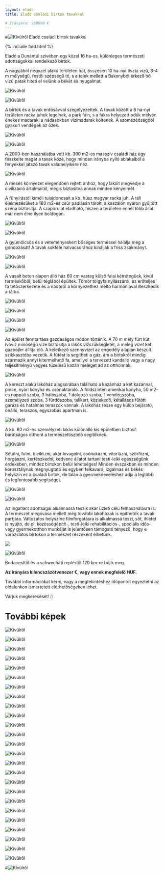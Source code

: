 ```yaml
---
layout: elado
title: Eladó családi birtok tavakkal

# Irányára: 950000 €
---
```


#![Kívülről](http://i.imgur.com/iwsZG17.jpg) Eladó családi birtok tavakkal

{% include fold.html %}

Eladó a Dunántúl szívében egy közel 16 ha-os, különleges természeti adottságokkal rendelkező birtok. 

A nagyjából négyzet alakú területen hat, összesen 10 ha-nyi tiszta vizű, 3-4 m mélységű, festői szépségű tó, s a telek mellett a Bakonyból érkező bő vizű patak hiteti el velünk a békét és nyugalmat. 

![Kívülről](http://i.imgur.com/TeM31Dy.jpg)

![Kívülről](http://i.imgur.com/sryDGCp.jpg)

A birtok és a tavak erdősávval szegélyezettek. A tavak között a 6 ha-nyi területen racka juhok legelnek, a park fáin, s a fákra helyezett odúk mélyén énekes madarak, a nádasokban vízimadarak költenek. A szomszédságból gyakori vendégek az őzek.

![Kívülről](http://i.imgur.com/wM0SiRQ.jpg)

![Kívülről](http://i.imgur.com/3nLPwBi.jpg)

A 2000-ben használatba vett kb. 300 m2-es masszív családi ház úgy fészkelte magát a tavak közé, hogy minden irányba nyíló ablakaiból a fényekkel játszó tavak valamelyikére néz.

![Kívülről](http://i.imgur.com/pmJpxsz.jpg)

A mesés környezet elegendően rejtett ahhoz, hogy lakóit megvédje a civilizáció ártalmaitól, mégis biztosítva annak minden kényelmét.  

A fűnyírástól kíméli tulajdonosait a kb. húsz magyar racka juh. A téli élelmezésüket a 180 m2-es csűr padlásán tárolt, a kaszálón nyáron gyűjtött széna biztosítja. A szaporulat eladható, hiszen a területen ennél több állat már nem élne ilyen boldogan.

![Kívülről](http://i.imgur.com/tFBaYDV.jpg)

![Kívülről](http://i.imgur.com/TU3h4gX.jpg)

A gyümölcsös és a veteményeskert bőséges terméssel hálálja meg a gondozását! A tavak sokféle halvacsorához kínálják a friss zsákmányt.

![Kívülről](http://i.imgur.com/pPZiXeG.jpg)

![Kívülről](http://i.imgur.com/IIl0wpy.jpg)

A vasalt beton alapon álló ház 60 cm vastag külső falai kétrétegűek, kívül terméskőből, belül téglából épültek. Tömör tölgyfa nyílászárói, az erőteljes fa tetőszerkezete és a nádtető a környezethez méltó harmóniával illeszkedik a tájba.

![Kívülről](http://i.imgur.com/42T189z.jpg)

![Kívülről](http://i.imgur.com/BaTcwM0.jpg)

![Kívülről](http://i.imgur.com/l7yHINe.jpg)

![Kívülről](http://i.imgur.com/Jl0Jv8e.jpg)

Az épület fenntartása gazdaságos módon történik. A 70 m mély fúrt kút ivóvíz minőségű vize biztosítja a lakók vízszükségletét, a meleg vizet két gázbojler állítja elő. A keletkező szennyvizet az engedély alapján készült szikkasztóba vezetik. A fűtést is segítheti a gáz, ám a birtokról mindig származik annyi kitermelhető fa, amellyel a tervezett kandalló vagy a nagy teljesítményű vegyes tüzelésű kazán meleget ad az otthonnak.

![Kívülről](http://i.imgur.com/ipImzmf.jpg)

A kereszt alakú lakóház alagsorában található a kazánház a két kazánnal, pince, nyári konyha és csónaktároló. A földszinten amerikai konyha, 50 m2-es nappali szoba, 3 hálószoba, 1 dolgozó szoba, 1 vendégszoba, személyzeti szoba, 3 fürdőszoba, télikert, közlekedő, kétállásos fűtött garázs és hatalmas teraszok vannak. A lakóház része egy külön bejáratú, önálló, teraszos, egyszobás apartman is. 

![Kívülről](http://i.imgur.com/UvqNx4O.jpg)

A kb. 80 m2-es személyzeti lakás különálló kis épületben biztosít barátságos otthont a természettisztelő segítőknek.

![Kívülről](http://i.imgur.com/slWbkaF.jpg)

Sétálni, futni, biciklizni, akár lovagolni, csónakázni, vitorlázni, szörfözni, horgászni, kertészkedni, kedvenc állatot tartani testi-lelki egészségünk érdekében, mindez birtokon belül lehetséges! Minden évszakban és minden korosztálynak megnyugtató és egyben felkavaró, izgalmas és békés helyszín ez a családi birtok, de talán a gyermekneveléshez adja a legtöbb és legfontosabb segítséget. 

![Kívülről](http://i.imgur.com/5Zerf82.jpg)

![Kívülről](http://i.imgur.com/RhooCdw.jpg)

Az ingatlant adottságai alkalmassá teszik akár üzleti célú felhasználásra is. A természet megóvása mellett még további lakóházak is építhetők a tavak partjára. Változatos helyszíne filmforgatásra is alkalmassá teszi, sőt, ihletet is nyújtó, de pl. közösségépítő-, testi-lelki rehabilitációs-, speciális idős- vagy gyermekotthon munkáját is jelentősen támogató tényező, hogy e varázslatos birtokon a természet részeként élhetünk.

![](http://i.imgur.com/gY5SZ1w.jpg)

![Kívülről](http://i.imgur.com/zeFnO79.jpg)

Budapesttől és a schwechati reptértől 120 km-re bújik meg. 

**Az irányára kilencszázötvenezer €, vagy ennek megfelelő HUF.**

További információkat kérni, vagy a megtekintéshez időpontot egyeztetni az oldalunkon ismertetett elérhetőségeken lehet.

Várjuk megkeresését! :)

# További képek

![Kívülről](http://i.imgur.com/CAniLQi.jpg)

![Kívülről](http://i.imgur.com/PP9hW7G.jpg)

![Kívülről](http://i.imgur.com/RHh1L5x.jpg)

![Kívülről](http://i.imgur.com/DIfS6Ma.jpg)

![Kívülről](http://i.imgur.com/qlsJhDo.jpg)

![Kívülről](http://i.imgur.com/NHe7aQk.jpg)

![Kívülről](http://i.imgur.com/ET99vQh.jpg)

![Kívülről](http://i.imgur.com/abvYTQw.jpg)

![Kívülről](http://i.imgur.com/Y74UV5D.jpg)

![Kívülről](http://i.imgur.com/mEJXZUn.jpg)

![Kívülről](http://i.imgur.com/Tw5fRtU.jpg)

![Kívülről](http://i.imgur.com/lQApcH0.jpg)

![Kívülről](http://i.imgur.com/SCf8k6e.jpg)

![Kívülről](http://i.imgur.com/0nrongV.jpg)

![Kívülről](http://i.imgur.com/0YieXek.jpg)

![Kívülről](http://i.imgur.com/rXBlorY.jpg)

![Kívülről](http://i.imgur.com/a8933Ir.jpg)

![Kívülről](http://i.imgur.com/qiU8MTe.jpg)

![Kívülről](http://i.imgur.com/9sKWRit.jpg)

![Kívülről](http://i.imgur.com/rTDtkVj.jpg)

![Kívülről](http://i.imgur.com/hzfLpmK.jpg)

![Kívülről](http://i.imgur.com/UKl84dt.jpg)

![Kívülről](http://i.imgur.com/mKoPELk.jpg)

![Kívülről](http://i.imgur.com/dBJYANi.jpg)

![Kívülről](http://i.imgur.com/kB2UOAX.jpg)

#![Kívülről](http://i.imgur.com/mXXvgto.jpg)
